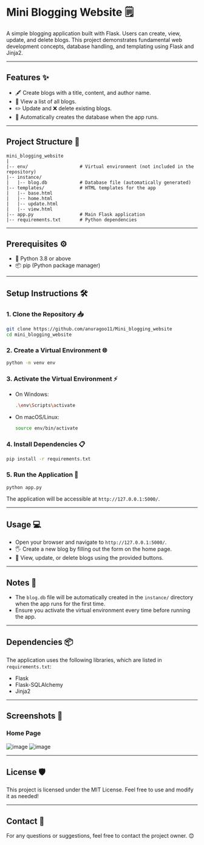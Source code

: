 # Mini Blogging Website 🗒

A simple blogging application built with Flask. Users can create, view, update, and delete blogs. This project demonstrates fundamental web development concepts, database handling, and templating using Flask and Jinja2.

---

## Features ✨
- 🖋️ Create blogs with a title, content, and author name.  
- 📜 View a list of all blogs.  
- ✏️ Update and ❌ delete existing blogs.  
- 📂 Automatically creates the database when the app runs.  

---

## Project Structure 📂
```
mini_blogging_website  
|  
|-- env/                   # Virtual environment (not included in the repository)  
|-- instance/  
|   |-- blog.db            # Database file (automatically generated)  
|-- templates/             # HTML templates for the app  
|   |-- base.html  
|   |-- home.html  
|   |-- update.html  
|   |-- view.html  
|-- app.py                 # Main Flask application  
|-- requirements.txt       # Python dependencies  
```

---

## Prerequisites ⚙️
- 🐍 Python 3.8 or above  
- 📦 pip (Python package manager)  

---

## Setup Instructions 🛠️

### 1. Clone the Repository 📥
```bash
git clone https://github.com/anuragoo11/Mini_blogging_website
cd mini_blogging_website
```

### 2. Create a Virtual Environment 🌐
```bash
python -m venv env
```

### 3. Activate the Virtual Environment ⚡
- On Windows:
  ```bash
  .\env\Scripts\activate
  ```
- On macOS/Linux:
  ```bash
  source env/bin/activate
  ```

### 4. Install Dependencies 📋
```bash
pip install -r requirements.txt
```

### 5. Run the Application 🚀
```bash
python app.py
```

The application will be accessible at `http://127.0.0.1:5000/`.

---

## Usage 💻
- Open your browser and navigate to `http://127.0.0.1:5000/`.  
- 🖐️ Create a new blog by filling out the form on the home page.  
- 🔄 View, update, or delete blogs using the provided buttons.  

---

## Notes 📝
- The `blog.db` file will be automatically created in the `instance/` directory when the app runs for the first time.  
- Ensure you activate the virtual environment every time before running the app.  

---

## Dependencies 📦
The application uses the following libraries, which are listed in `requirements.txt`:  
- Flask  
- Flask-SQLAlchemy  
- Jinja2  

---

## Screenshots 📸
### Home Page  
![image](https://github.com/user-attachments/assets/b2360487-fa71-4858-aea9-3da174f469c6)
![image](https://github.com/user-attachments/assets/247c7318-fd3c-45ab-80b4-7ff55e90024e)

---

## License 🛡️
This project is licensed under the MIT License. Feel free to use and modify it as needed!  

---

## Contact 📧
For any questions or suggestions, feel free to contact the project owner. 😊
